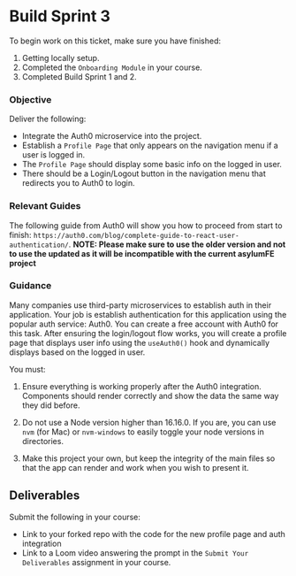 # Build Sprint 3

To begin work on this ticket, make sure you have finished:
1. Getting locally setup.
2. Completed the `Onboarding Module` in your course.
3. Completed Build Sprint 1 and 2.

### Objective

Deliver the following:

- Integrate the Auth0 microservice into the project.
- Establish a `Profile Page` that only appears on the navigation menu if a user is logged in.
- The `Profile Page` should display some basic info on the logged in user.
- There should be a Login/Logout button in the navigation menu that redirects you to Auth0 to login.

### Relevant Guides

The following guide from Auth0 will show you how to proceed from start to finish: `https://auth0.com/blog/complete-guide-to-react-user-authentication/`.
**NOTE: Please make sure to use the older version and not to use the updated as it will be incompatible with the current asylumFE project**

### Guidance

Many companies use third-party microservices to establish auth in their application. Your job is establish authentication for this application using the popular auth service: Auth0. You can create a free account with Auth0 for this task. After ensuring the login/logout flow works, you will create a profile page that displays user info using the `useAuth0()` hook and dynamically displays based on the logged in user.

You must:

1. Ensure everything is working properly after the Auth0 integration. Components should render correctly and show the data the same way they did before.

2. Do not use a Node version higher than 16.16.0. If you are, you can use `nvm` (for Mac) or `nvm-windows` to easily toggle your node versions in directories.

3. Make this project your own, but keep the integrity of the main files so that the app can render and work when you wish to present it.

## Deliverables

Submit the following in your course:

- Link to your forked repo with the code for the new profile page and auth integration
- Link to a Loom video answering the prompt in the `Submit Your Deliverables` assignment in your course.
